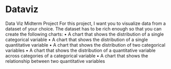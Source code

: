 # Dataviz
Data Viz Midterm Project
For this project, I want you to visualize data from a dataset of your choice. The dataset has to be rich
enough so that you can create the following charts:
• A chart that shows the distribution of a single categorical variable
• A chart that shows the distribution of a single quantitative variable
• A chart that shows the distribution of two categorical variables
• A chart that shows the distribution of a quantitative variable across categories of a
categorical variable
• A chart that shows the relationship between two quantitative variables